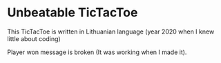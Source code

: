# Unbeatable TicTacToe
This TicTacToe is written in Lithuanian language (year 2020 when I knew little about coding)



Player won message is broken (It was working when I made it).

